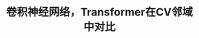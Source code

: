 ---
layout: mypost
title: 卷积神经网络，Transformer在CV邻域中对比
categories: 深度学习基础理论
extMath: true
images: true
address: wuhan
show_footer_image: true
show: false
---